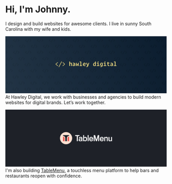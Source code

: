 # Hi, I'm Johnny.

I design and build websites for awesome clients. I live in sunny South Carolina with my wife and kids.

![Hawley Digital Banner](https://github.com/johnnyhawley/johnnyhawley/blob/master/hawley-digital-banner.png?raw=true)
At Hawley Digital, we work with businesses and agencies to build modern websites for digital brands. Let’s work together.

![Table Menu Banner](https://github.com/johnnyhawley/johnnyhawley/blob/master/table-menu-banner.png?raw=true)
I'm also building [TableMenu](https://get.tablemenu.app), a touchless menu platform to help bars and restaurants reopen with confidence.
